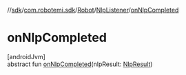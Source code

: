 //[sdk](../../../../index.md)/[com.robotemi.sdk](../../index.md)/[Robot](../index.md)/[NlpListener](index.md)/[onNlpCompleted](on-nlp-completed.md)

# onNlpCompleted

[androidJvm]\
abstract fun [onNlpCompleted](on-nlp-completed.md)(nlpResult: [NlpResult](../../-nlp-result/index.md))
